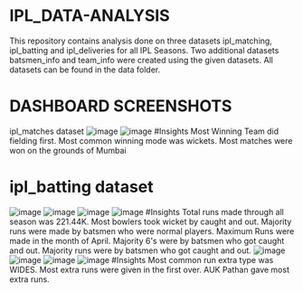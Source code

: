 # IPL_DATA-ANALYSIS

This repository contains analysis done on three datasets ipl_matching, ipl_batting and ipl_deliveries for all IPL Seasons. Two additional datasets batsmen_info and team_info were created using the given datasets. All datasets can be found in the data folder.

# DASHBOARD SCREENSHOTS
ipl_matches dataset
![image](https://github.com/Saivinay63/IPL_DATA-ANALYSIS/assets/99705067/8261d507-d0ad-416b-bd8e-4f70136f69ba)
![image](https://github.com/Saivinay63/IPL_DATA-ANALYSIS/assets/99705067/1b3eb5b5-ff2e-43e0-92c3-d5771fac21cd)
#Insights
Most Winning Team did fielding first.
Most common winning mode was wickets.
Most matches were won on the grounds of Mumbai
# ipl_batting dataset
![image](https://github.com/Saivinay63/IPL_DATA-ANALYSIS/assets/99705067/46a43cc9-c85f-4c1d-8d9f-3e2984e2a608)
![image](https://github.com/Saivinay63/IPL_DATA-ANALYSIS/assets/99705067/b232a829-af54-4089-b261-9df2de4bf77e)
![image](https://github.com/Saivinay63/IPL_DATA-ANALYSIS/assets/99705067/9c159bd8-f679-4b61-91dc-0d4c0e031653)
![image](https://github.com/Saivinay63/IPL_DATA-ANALYSIS/assets/99705067/537ec1f7-a37b-42f2-a9a5-1b49d7f203d8)
#Insights
Total runs made through all season was 221.44K.
Most bowlers took wicket by caught and out.
Majority runs were made by batsmen who were normal players.
Maximum Runs were made in the month of April.
Majority 6's were by batsmen who got caught and out.
Majority runs were by batsmen who got caught and out.
![image](https://github.com/Saivinay63/IPL_DATA-ANALYSIS/assets/99705067/9901bf1b-55b4-446d-aa3a-90950da755fc)
![image](https://github.com/Saivinay63/IPL_DATA-ANALYSIS/assets/99705067/5b121572-f157-42f2-ac3c-ac120160740d)
![image](https://github.com/Saivinay63/IPL_DATA-ANALYSIS/assets/99705067/8909801d-3ffd-467e-97ab-aeb1ed6a50b0)
![image](https://github.com/Saivinay63/IPL_DATA-ANALYSIS/assets/99705067/a19c41aa-5243-47fc-b370-8f10644c6309)
#Insights
Most common run extra type was WIDES.
Most extra runs were given in the first over.
AUK Pathan gave most extra runs.






